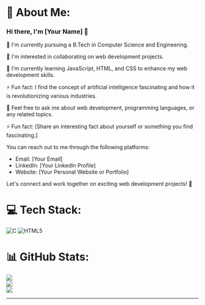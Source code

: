 # 💫 About Me:
### Hi there, I'm [Your Name] 👋

🔭 I'm currently pursuing a B.Tech in Computer Science and Engineering.

👯 I'm interested in collaborating on web development projects.

🌱 I'm currently learning JavaScript, HTML, and CSS to enhance my web development skills.

⚡ Fun fact: I find the concept of artificial intelligence fascinating and how it is revolutionizing various industries.

💬 Feel free to ask me about web development, programming languages, or any related topics.

⚡ Fun fact: [Share an interesting fact about yourself or something you find fascinating.]

You can reach out to me through the following platforms:

- Email: [Your Email]
- LinkedIn: [Your LinkedIn Profile]
- Website: [Your Personal Website or Portfolio]

Let's connect and work together on exciting web development projects! 🚀



# 💻 Tech Stack:
![C](https://img.shields.io/badge/c-%2300599C.svg?style=for-the-badge&logo=c&logoColor=white) ![HTML5](https://img.shields.io/badge/html5-%23E34F26.svg?style=for-the-badge&logo=html5&logoColor=white)
# 📊 GitHub Stats:
![](https://github-readme-stats.vercel.app/api?username=BuddhadebKoner&theme=dark&hide_border=false&include_all_commits=true&count_private=false)<br/>
![](https://github-readme-streak-stats.herokuapp.com/?user=BuddhadebKoner&theme=dark&hide_border=false)<br/>
![](https://github-readme-stats.vercel.app/api/top-langs/?username=BuddhadebKoner&theme=dark&hide_border=false&include_all_commits=true&count_private=false&layout=compact)

---

<!-- Proudly created with GPRM ( https://gprm.itsvg.in ) -->
